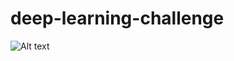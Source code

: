 # deep-learning-challenge
![Alt text](http://localhost:8888/view/Week_21_Module/deep-learning-challenge/67742266-66AD-4884-9C3D-62069A910C37_4_5005_c.jpeg)
